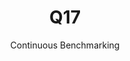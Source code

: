 ---
layout: default
title: Q17
subtitle: Continuous Benchmarking
selected: TPC-H
expanded: Benchmarking
benchmark: /individual_results/Q17.html
---